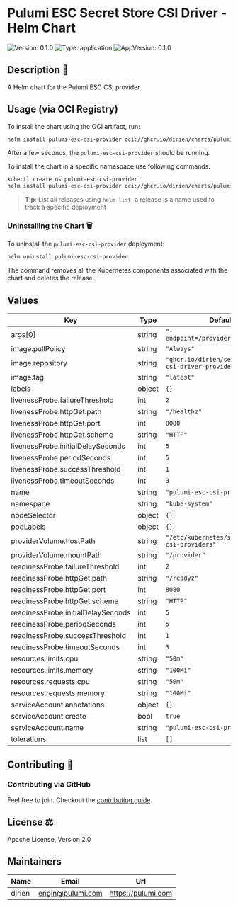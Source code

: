 # Pulumi ESC Secret Store CSI Driver - Helm Chart

![Version: 0.1.0](https://img.shields.io/badge/Version-0.1.0-informational?style=for-the-badge) ![Type: application](https://img.shields.io/badge/Type-application-informational?style=for-the-badge) ![AppVersion: 0.1.0](https://img.shields.io/badge/AppVersion-0.1.0-informational?style=for-the-badge)

## Description 📜

A Helm chart for the Pulumi ESC CSI provider

## Usage (via OCI Registry)

To install the chart using the OCI artifact, run:

```bash
helm install pulumi-esc-csi-provider oci://ghcr.io/dirien/charts/pulumi-esc-csi-provider --version 0.1.0 --namespace kube-system
```

After a few seconds, the `pulumi-esc-csi-provider` should be running.

To install the chart in a specific namespace use following commands:

```bash
kubectl create ns pulumi-esc-csi-provider
helm install pulumi-esc-csi-provider oci://ghcr.io/dirien/charts/pulumi-esc-csi-provider --namespace kube-system
```

> **Tip**: List all releases using `helm list`, a release is a name used to track a specific deployment

### Uninstalling the Chart 🗑️

To uninstall the `pulumi-esc-csi-provider` deployment:

```bash
helm uninstall pulumi-esc-csi-provider
```

The command removes all the Kubernetes components associated with the chart and deletes the release.

## Values

| Key | Type | Default | Description |
|-----|------|---------|-------------|
| args[0] | string | `"-endpoint=/provider/pulumi.sock"` |  |
| image.pullPolicy | string | `"Always"` |  |
| image.repository | string | `"ghcr.io/dirien/secrets-store-csi-driver-provider-pulumi-esc"` |  |
| image.tag | string | `"latest"` |  |
| labels | object | `{}` |  |
| livenessProbe.failureThreshold | int | `2` |  |
| livenessProbe.httpGet.path | string | `"/healthz"` |  |
| livenessProbe.httpGet.port | int | `8080` |  |
| livenessProbe.httpGet.scheme | string | `"HTTP"` |  |
| livenessProbe.initialDelaySeconds | int | `5` |  |
| livenessProbe.periodSeconds | int | `5` |  |
| livenessProbe.successThreshold | int | `1` |  |
| livenessProbe.timeoutSeconds | int | `3` |  |
| name | string | `"pulumi-esc-csi-provider"` |  |
| namespace | string | `"kube-system"` |  |
| nodeSelector | object | `{}` |  |
| podLabels | object | `{}` |  |
| providerVolume.hostPath | string | `"/etc/kubernetes/secrets-store-csi-providers"` |  |
| providerVolume.mountPath | string | `"/provider"` |  |
| readinessProbe.failureThreshold | int | `2` |  |
| readinessProbe.httpGet.path | string | `"/readyz"` |  |
| readinessProbe.httpGet.port | int | `8080` |  |
| readinessProbe.httpGet.scheme | string | `"HTTP"` |  |
| readinessProbe.initialDelaySeconds | int | `5` |  |
| readinessProbe.periodSeconds | int | `5` |  |
| readinessProbe.successThreshold | int | `1` |  |
| readinessProbe.timeoutSeconds | int | `3` |  |
| resources.limits.cpu | string | `"50m"` |  |
| resources.limits.memory | string | `"100Mi"` |  |
| resources.requests.cpu | string | `"50m"` |  |
| resources.requests.memory | string | `"100Mi"` |  |
| serviceAccount.annotations | object | `{}` |  |
| serviceAccount.create | bool | `true` |  |
| serviceAccount.name | string | `"pulumi-esc-csi-provider"` |  |
| tolerations | list | `[]` |  |

## Contributing 🤝

### Contributing via GitHub

Feel free to join. Checkout the [contributing guide](CONTRIBUTING.md)

## License ⚖️

Apache License, Version 2.0

## Maintainers

| Name | Email | Url |
| ---- | ------ | --- |
| dirien | <engin@pulumi.com> | <https://pulumi.com> |
